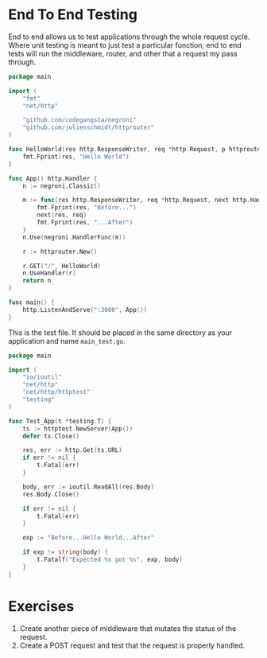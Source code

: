 # End To End Testing

End to end allows us to test applications through the whole request cycle.
Where unit testing is meant to just test a particular function, end to end
tests will run the middleware, router, and other that a request my pass
through.

```go
package main

import (
	"fmt"
	"net/http"

	"github.com/codegangsta/negroni"
	"github.com/julienschmidt/httprouter"
)

func HelloWorld(res http.ResponseWriter, req *http.Request, p httprouter.Params) {
	fmt.Fprint(res, "Hello World")
}

func App() http.Handler {
	n := negroni.Classic()

	m := func(res http.ResponseWriter, req *http.Request, next http.HandlerFunc) {
		fmt.Fprint(res, "Before...")
		next(res, req)
		fmt.Fprint(res, "...After")
	}
	n.Use(negroni.HandlerFunc(m))

	r := httprouter.New()

	r.GET("/", HelloWorld)
	n.UseHandler(r)
	return n
}

func main() {
	http.ListenAndServe(":3000", App())
}
```

This is the test file. It should be placed in the same directory as
your application and name `main_test.go`.

```go
package main

import (
	"io/ioutil"
	"net/http"
	"net/http/httptest"
	"testing"
)

func Test_App(t *testing.T) {
	ts := httptest.NewServer(App())
	defer ts.Close()

	res, err := http.Get(ts.URL)
	if err != nil {
		t.Fatal(err)
	}

	body, err := ioutil.ReadAll(res.Body)
	res.Body.Close()

	if err != nil {
		t.Fatal(err)
	}

	exp := "Before...Hello World...After"

	if exp != string(body) {
		t.Fatalf("Expected %s got %s", exp, body)
	}
}
```

# Exercises
1. Create another piece of middleware that mutates the status of the request.
2. Create a POST request and test that the request is properly handled.

